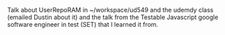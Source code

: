Talk about UserRepoRAM in ~/workspace/ud549 and the udemdy class (emailed Dustin about it)
and the talk from the Testable Javascript google software engineer in test (SET) that I learned it from.
